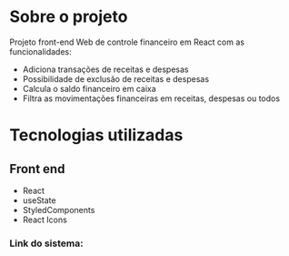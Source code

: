 # Sobre o projeto

Projeto front-end Web de controle financeiro em React com as funcionalidades:

- Adiciona transações de receitas e despesas
- Possibilidade de exclusão de receitas e despesas
- Calcula o saldo financeiro em caixa
- Filtra as movimentações financeiras em receitas, despesas ou todos

# Tecnologias utilizadas
## Front end
- React
- useState
- StyledComponents
- React Icons

### Link do sistema: 
